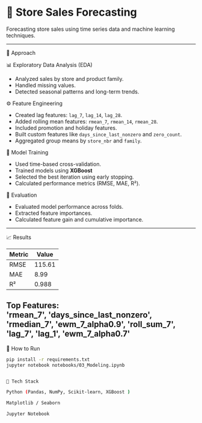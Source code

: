 # 🏪 Store Sales Forecasting

Forecasting store sales using time series data and machine learning techniques.

---

🧪 Approach

 📊 Exploratory Data Analysis (EDA)
- Analyzed sales by store and product family.  
- Handled missing values.  
- Detected seasonal patterns and long-term trends.  

 ⚙️ Feature Engineering
- Created lag features: `lag_7`, `lag_14`, `lag_28`.  
- Added rolling mean features: `rmean_7`, `rmean_14`, `rmean_28`.  
- Included promotion and holiday features.  
- Built custom features like `days_since_last_nonzero` and `zero_count`.  
- Aggregated group means by `store_nbr` and `family`.

 🤖 Model Training
- Used time-based cross-validation.  
- Trained models using **XGBoost** 
- Selected the best iteration using early stopping.  
- Calculated performance metrics (RMSE, MAE, R²).

 🧾 Evaluation
- Evaluated model performance across folds.  
- Extracted feature importances.  
- Calculated feature gain and cumulative importance.
---

 📈 Results

| Metric | Value |
|--------|--------|
| RMSE | 115.61 |
| MAE | 8.99 |
| R² | 0.988 |

**Top Features:**  
'rmean_7', 'days_since_last_nonzero', 'rmedian_7', 'ewm_7_alpha0.9', 'roll_sum_7', 'lag_7', 'lag_1', 'ewm_7_alpha0.7'
---

🚀 How to Run

```bash
pip install -r requirements.txt
jupyter notebook notebooks/03_Modeling.ipynb


🧰 Tech Stack

Python (Pandas, NumPy, Scikit-learn, XGBoost )

Matplotlib / Seaborn

Jupyter Notebook
